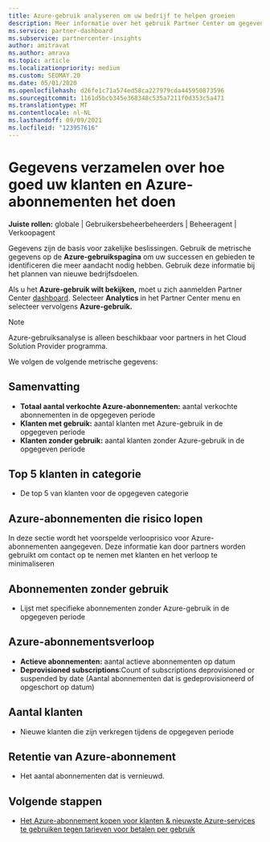 ```yaml
---
title: Azure-gebruik analyseren om uw bedrijf te helpen groeien
description: Meer informatie over het gebruik Partner Center om gegevens op te halen over het gebruik van de Azure-abonnementen van uw klanten. Gegevens omvatten verkochte abonnementen, die risico lopen en in gebruik zijn.
ms.service: partner-dashboard
ms.subservice: partnercenter-insights
author: amitravat
ms.author: amrava
ms.topic: article
ms.localizationpriority: medium
ms.custom: SEOMAY.20
ms.date: 05/01/2020
ms.openlocfilehash: d26fe1c71a574ed58ca227979cda445950873596
ms.sourcegitcommit: 1161d5bcb345e368348c535a7211f0d353c5a471
ms.translationtype: MT
ms.contentlocale: nl-NL
ms.lasthandoff: 09/09/2021
ms.locfileid: "123957616"
---
```

# <a name="get-data-about-how-well-your-customers-and-azure-subscriptions-are-doing"></a>Gegevens verzamelen over hoe goed uw klanten en Azure-abonnementen het doen



**Juiste rollen:** globale | Gebruikersbeheerbeheerders | Beheeragent | Verkoopagent

Gegevens zijn de basis voor zakelijke beslissingen. Gebruik de metrische gegevens op de **Azure-gebruikspagina** om uw successen en gebieden te identificeren die meer aandacht nodig hebben. Gebruik deze informatie bij het plannen van nieuwe bedrijfsdoelen.

Als u het **Azure-gebruik wilt bekijken,** moet u zich aanmelden Partner Center [dashboard](https://partner.microsoft.com/dashboard). Selecteer **Analytics** in het Partner Center menu en selecteer vervolgens **Azure-gebruik.**

> [!NOTE]
> Azure-gebruiksanalyse is alleen beschikbaar voor partners in het Cloud Solution Provider programma.

We volgen de volgende metrische gegevens:

## <a name="summary"></a>Samenvatting

- **Totaal aantal verkochte Azure-abonnementen:** aantal verkochte abonnementen in de opgegeven periode  
- **Klanten met gebruik:** aantal klanten met Azure-gebruik in de opgegeven periode  
- **Klanten zonder gebruik:** aantal klanten zonder Azure-gebruik in de opgegeven periode  

## <a name="top-5-customers-in-category"></a>Top 5 klanten in categorie

- De top 5 van klanten voor de opgegeven categorie  

## <a name="azure-subscriptions-at-risk"></a>Azure-abonnementen die risico lopen

In deze sectie wordt het voorspelde verlooprisico voor Azure-abonnementen aangegeven. Deze informatie kan door partners worden gebruikt om contact op te nemen met klanten en het verloop te minimaliseren

## <a name="subscriptions-without-usage"></a>Abonnementen zonder gebruik

- Lijst met specifieke abonnementen zonder Azure-gebruik in de opgegeven periode  

## <a name="azure-subscription-churn"></a>Azure-abonnementsverloop

- **Actieve abonnementen:** aantal actieve abonnementen op datum  
- **Deprovisioned subscriptions**:Count of subscriptions deprovisioned or suspended by date (Aantal abonnementen dat is gedeprovisioneerd of opgeschort op datum)  

## <a name="customer-count"></a>Aantal klanten

- Nieuwe klanten die zijn verkregen tijdens de opgegeven periode  

## <a name="azure-subscription-retention"></a>Retentie van Azure-abonnement

- Het aantal abonnementen dat is vernieuwd.

 ## <a name="next-steps"></a>Volgende stappen

- [Het Azure-abonnement kopen voor klanten & nieuwste Azure-services te gebruiken tegen tarieven voor betalen per gebruik](purchase-azure-plan.md)
